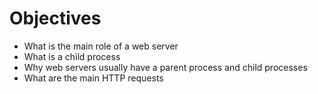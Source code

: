 # Objectives
* What is the main role of a web server
* What is a child process
* Why web servers usually have a parent process and child processes
* What are the main HTTP requests
